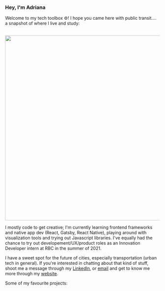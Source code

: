 ### Hey, I'm Adriana
Welcome to my tech toolbox ⚙️! I hope you came here with public transit.... a snapshot of where I live and study:
<br><br>
<p align="center"><img align="centre" width="600" src="waterloo.png"></img></p>

I mostly code to get creative; I'm currently learning frontend frameworks and native app dev (React, Gatsby, React Native), playing around with visualization tools and trying out Javascript libraries. I've equally had the chance to try out developement/UX/product roles as an Innovation Developer intern at RBC in the summer of 2021. 

I have a sweet spot for the future of cities, especially transportation (urban tech in general). If you're interested in chatting about that kind of stuff, shoot me a message through my [LinkedIn](https://www.linkedin.com/in/adriana-ceric/), or [email](adriana.ceric@gmail.com) and get to know me more through my [website](https://adrianaceric.github.io/).

Some of my favourite projects:
